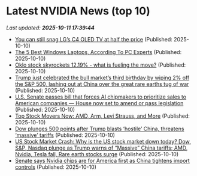 # Latest NVIDIA News (top 10)
_Last updated: **2025-10-11 17:39:44**_

- [You can still snag LG’s C4 OLED TV at half the price](https://www.theverge.com/tech/798322/lg-c4-c5-oled-tv-deal-sale) (Published: 2025-10-10)
- [The 5 Best Windows Laptops, According To PC Experts](https://www.forbes.com/sites/forbes-personal-shopper/2025/10/10/best-windows-laptops/) (Published: 2025-10-10)
- [Oklo stock skyrockets 12.19% - what is fueling the move?](https://economictimes.indiatimes.com/news/international/us/oklo-stock-skyrockets-12-19-what-is-fueling-the-move/articleshow/124460269.cms) (Published: 2025-10-10)
- [Trump just celebrated the bull market’s third birthday by wiping 2% off the S&P 500, lashing out at China over the great rare earths tug of war](https://fortune.com/2025/10/10/trump-2-percent-sp-500-china-tariffs-rare-earths-metals/) (Published: 2025-10-10)
- [U.S. Senate passes bill that forces AI chipmakers to prioritize sales to American companies — House now set to amend or pass legislation](https://www.tomshardware.com/tech-industry/artificial-intelligence/u-s-senate-passes-bill-that-forces-ai-chipmakers-to-prioritize-sales-to-american-companies-house-now-set-to-amend-or-pass-legislation) (Published: 2025-10-10)
- [Top Stock Movers Now: AMD, Arm, Levi Strauss, and More](https://www.investopedia.com/top-stock-movers-now-amd-arm-levi-strauss-and-more-11828053) (Published: 2025-10-10)
- [Dow plunges 500 points after Trump blasts ‘hostile’ China, threatens ‘massive’ tariffs](https://nypost.com/2025/10/10/business/dow-plunges-500-points-after-trump-blasts-hostile-china-threatens-massive-tariffs/) (Published: 2025-10-10)
- [US Stock Market Crash: Why is the US stock market down today? Dow, S&P, Nasdaq plunge as Trump warns of “Massive” China tariffs; AMD, Nvidia, Tesla fall, Rare earth stocks surge](https://economictimes.indiatimes.com/news/international/us/us-stock-market-crash-why-is-the-us-stock-market-down-today-dow-jones-sp-500-nasdaq-plunge-as-trump-warns-of-massive-china-tariffs-amd-nvidia-tesla-fall-rare-earth-stocks-surge-wall-street-braces-for-trade-war-2-0/articleshow/124459476.cms) (Published: 2025-10-10)
- [Senate says Nvidia chips are for America first as China tightens import controls](https://biztoc.com/x/f2b19ae09698e98e) (Published: 2025-10-10)
